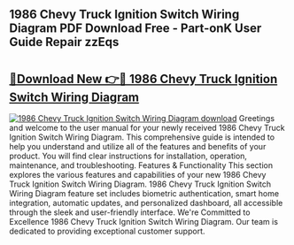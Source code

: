 ## 1986 Chevy Truck Ignition Switch Wiring Diagram PDF Download Free - Part-onK User Guide Repair zzEqs

# <h2><a href="http://dfncec.blite.top/?on=1986+Chevy+Truck+Ignition+Switch+Wiring+Diagram">🔗Download New 👉🔴 1986 Chevy Truck Ignition Switch Wiring Diagram</a></h2>

[![1986 Chevy Truck Ignition Switch Wiring Diagram download](https://i.imgur.com/lujVjoI.png)](http://dfncec.blite.top/?on=1986+Chevy+Truck+Ignition+Switch+Wiring+Diagram)
Greetings and welcome to the user manual for your newly received 1986 Chevy Truck Ignition Switch Wiring Diagram. This comprehensive guide is intended to help you understand and utilize all of the features and benefits of your product. You will find clear instructions for installation, operation, maintenance, and troubleshooting. Features & Functionality This section explores the various features and capabilities of your new 1986 Chevy Truck Ignition Switch Wiring Diagram. 1986 Chevy Truck Ignition Switch Wiring Diagram feature set includes biometric authentication, smart home integration, automatic updates, and personalized dashboard, all accessible through the sleek and user-friendly interface. We're Committed to Excellence 1986 Chevy Truck Ignition Switch Wiring Diagram. Our team is dedicated to providing exceptional customer support.
